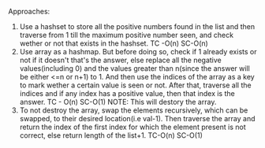 Approaches:
1. Use a hashset to store all the positive numbers found in the list and then traverse from 1 till the maximum positive number seen, and check wether or not that exists in the hashset. TC -O(n) SC-O(n)
2. Use array as a hashmap. But before doing so, check if 1 already exists or not if it doesn't that's the answer, else replace all the negative values(including 0) and the values greater than n(since the answer will be either <=n or n+1) to 1. And then use the indices of the array as a key to mark wether a certain value is seen or not. After that, traverse all the indices and if any index has a positive value, then that index is the answer. TC - O(n) SC-O(1) NOTE: This will destory the array.
3. To not destroy the array, swap the elements recursively, which can be swapped, to their desired location(i.e val-1). Then traverse the array and return the index of the first index for which the element present is not correct, else return length of the list+1. TC-O(n) SC-O(1)